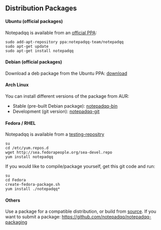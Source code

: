 Distribution Packages
---------------------

#### Ubuntu (official packages)
Notepadqq is available from an [official PPA](https://launchpad.net/~notepadqq-team/+archive/ubuntu/notepadqq):

    sudo add-apt-repository ppa:notepadqq-team/notepadqq
    sudo apt-get update
    sudo apt-get install notepadqq

#### Debian (official packages)
Download a deb package from the Ubuntu PPA: [download](https://launchpad.net/~notepadqq-team/+archive/ubuntu/notepadqq/+packages)

#### Arch Linux
You can install different versions of the package from AUR:

 * Stable (pre-built Debian package): [notepadqq-bin](https://aur.archlinux.org/packages/notepadqq-bin/)
 * Development (git version): [notepadqq-git](https://aur.archlinux.org/packages/notepadqq-git/)

#### Fedora / RHEL
Notepadqq is available from a [testing-repositry](http://sea.fedorapeople.org/sea-devel.repo)

	su
	cd /etc/yum.repos.d
	wget http://sea.fedorapeople.org/sea-devel.repo
	yum install notepadqq

If you would like to compile/package yourself, get this git code and run:

	su
	cd Fedora
	create-fedora-package.sh
	yum install ./notepadqq*

#### Others
Use a package for a compatible distribution, or build from [source](https://github.com/notepadqq/notepadqq.git).
If you want to submit a package: https://github.com/notepadqq/notepadqq-packaging
